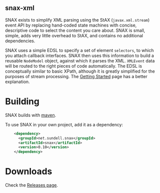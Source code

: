 snax-xml
--------

SNAX exists to simplify XML parsing using the StAX (`javax.xml.stream`) event
API by replacing hand-coded state machines with concise, descriptive code to
select the content you care about. SNAX is small, simple, adds very little
overhead to StAX, and contains no additional dependencies.

SNAX uses a simple EDSL to specify a set of element `selectors`, to which you
attach callback interfaces. SNAX then uses this information to build a reusable
`NodeModel` object, against which it parses the XML. `XMLEvent` data will be
routed to the right pieces of code automatically. The EDSL is conceptually
similar to basic XPath, although it is greatly simplified for the purposes of
stream processing. The [Getting Started](https://github.com/tingley/snax-xml/wiki/Getting-Started) page has a better explanation.

Building
========

SNAX builds with [maven](http://maven.apache.org).

To use SNAX in your own project, add it as a dependency:
```xml
    <dependency>
      <groupId>net.sundell.snax</groupId>
      <artifactId>snax</artifactId>
      <version>0.10</version>
    </dependency>
```

Downloads
=========

Check the [Releases page](https://github.com/tingley/snax-xml/releases).
